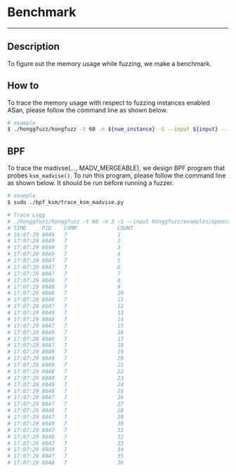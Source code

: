 # Benchmark
---
## Description
To figure out the memory usage while fuzzing, we make a benchmark.

## How to
To trace the memory usage with respect to fuzzing instances enabled ASan, please follow the command line as shown below.

```bash
# example
$ ./honggfuzz/hongfuzz -t 60 -n ${num_instance} -S --input ${input} -- ${program} & ./benchmark.py

```

## BPF
To trace the madivse(..., MADV_MERGEABLE), we design BPF program that probes `ksm_madvise()`. To run this program, please follow the command line as shown below. It should be run before running a fuzzer.

```bash
# example
$ sudo ./bpf_ksm/trace_ksm_madvise.py

# Trace Logg
# ./honggfuzz/honggfuzz -t 60 -n 3 -S --input honggfuzz/examples/openssl/corpus_client -- openssl-master.client
# TIME     PID    COMM             COUNT
# 16:07:29 8049   7                1
# 17:07:29 8049   7                2
# 17:07:29 8049   7                3
# 17:07:29 8049   7                4
# 17:07:29 8047   7                5
# 17:07:29 8047   7                6
# 17:07:29 8047   7                7
# 17:07:29 8048   7                8
# 17:07:29 8048   7                9
# 17:07:29 8048   7                10
# 17:07:29 8048   7                11
# 17:07:29 8047   7                12
# 17:07:29 8049   7                13
# 17:07:29 8048   7                14
# 17:07:29 8047   7                15
# 17:07:29 8049   7                16
# 17:07:29 8048   7                17
# 17:07:29 8047   7                18
# 17:07:29 8049   7                19
# 17:07:29 8049   7                20
# 17:07:29 8049   7                21
# 17:07:29 8048   7                22
# 17:07:29 8048   7                23
# 17:07:29 8049   7                24
# 17:07:29 8048   7                25
# 17:07:29 8047   7                26
# 17:07:29 8047   7                27
# 17:07:29 8048   7                28
# 17:07:29 8047   7                29
# 17:07:29 8049   7                30
# 17:07:29 8047   7                31
# 17:07:29 8048   7                32
# 17:07:29 8047   7                33
# 17:07:29 8049   7                34
# 17:07:29 8047   7                35
# 17:07:29 8048   7                36

```
